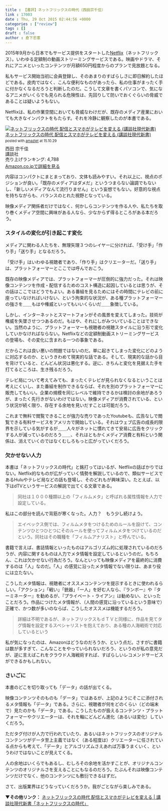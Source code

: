 ```yaml
---
title : 【書評】ネットフリックスの時代（西田宗千佳）
link : 17003
date : Thu, 29 Oct 2015 02:44:56 +0000
categories : ["review"]
tags : []
draft : false
author : 倉下忠憲
---
```


2015年9月から日本でもサービス提供をスタートした<a href="https://www.netflix.com/jp/">Netflix</a>（ネットフリックス）。いわゆる定額制の動画ストリーミングサービスである。映画やドラマ、それにアニメといったコンテンツが月額650円程度からのプランで見放題となる。

私もサービス開始当初に会員登録し、そのあまりのすばらしさに即日解約したほどである。皮肉ではなく、こんな便利なものがあったら、私の仕事がまったく手に付かなくなるだろうと判断したのだ。こうして文章を書くパソコンで、気になるアニメがいくらでも見られる危険性は、先回りして防いでおくぐらいの脅威であることは疑いようもない。

Netflixは、私の作業空間においても脅威なわけだが、既存のメディア産業においても大きなインパクトをもたらす。それを冷静に観察したのが本書である。

<div class="amazlet-box" style="margin-bottom:0px;"><div class="amazlet-image" style="float:left;margin:0px 12px 1px 0px;"><a href="http://www.amazon.co.jp/exec/obidos/ASIN/4062883406/rashita1000-22/ref=nosim/" name="amazletlink" target="_blank"><img src="http://ecx.images-amazon.com/images/I/311c3jPncVL._SL160_.jpg" alt="ネットフリックスの時代 配信とスマホがテレビを変える (講談社現代新書)" style="border: none;" /></a></div><div class="amazlet-info" style="line-height:120%; margin-bottom: 10px"><div class="amazlet-name" style="margin-bottom:10px;line-height:120%"><a href="http://www.amazon.co.jp/exec/obidos/ASIN/4062883406/rashita1000-22/ref=nosim/" name="amazletlink" target="_blank">ネットフリックスの時代 配信とスマホがテレビを変える (講談社現代新書)</a><div class="amazlet-powered-date" style="font-size:80%;margin-top:5px;line-height:120%">posted with <a href="http://www.amazlet.com/" title="amazlet" target="_blank">amazlet</a> at 15.10.29</div></div><div class="amazlet-detail">西田 宗千佳 <br />講談社 <br />売り上げランキング: 4,788<br /></div><div class="amazlet-sub-info" style="float: left;"><div class="amazlet-link" style="margin-top: 5px"><a href="http://www.amazon.co.jp/exec/obidos/ASIN/4062883406/rashita1000-22/ref=nosim/" name="amazletlink" target="_blank">Amazon.co.jpで詳細を見る</a></div></div></div><div class="amazlet-footer" style="clear: left"></div></div>


内容はコンパクトにまとまっており、文体も読みやすい。それ以上に、視点のポジションが良い。「既存のメディアはダメだ」というつまらない論調でもないし、「新しいメディアなんて流行りません」という妄想でもない。好意的な視点を持ちながらも、バランスのとれた視野となっている。

映像メディア関係者だけではなく、何かしらコンテンツを作る人や、私たちを取り巻くメディア空間に興味がある人なら、少なからず得るところがある本だろう。

<H3>スタイルの変化が引き起こす変化</H3>

メディアに関わる人たちを、無理矢理３つのレイヤーに分ければ、「受け手」「作り手」「送り手」となるだろう。

「受け手」はいわゆる視聴者であり、「作り手」はクリエーターだ。「送り手」は、プラットフォーマーとここでは呼んでおこう。

既存の映像メディアでは、プラットフォーマーが圧倒的に強力だった。それは映像コンテンツを作成・配信するためのコスト構造に起因しているとは思うが、その話はここではどうでもよい。ある番組を見るためにはその時間にテレビの前に座っていなければいけない、という拘束的な状況が、ある種プラットフォーマーの強さを＿＿もはや権威といってもいいくらいだ＿＿象徴している。

しかし、インターネットとスマートフォンがその風景を変えてしまった。技術が権威を失墜させつつあるのだ。もはや、それにしがみついていることはできない。当然のように、プラットフォーマーも視聴者の視聴スタイルに沿う形で変化していかなければならない。Netflixなどの定額制動画ストリーミングサービスの登場も、その変化に含まれる一つの事象である。

だからこれは良い悪いの問題ではないのだ。単に起きてしまった変化にどのように対応するのか、というきわめて現実的な話である。そして、現実的な話から目を背けていると、どんどん状況は悪化する。逆に、きちんと変化を見据えた手を打てるところは、生き残るだろう。

テレビ局について考えてみても、まったくテレビが見られなくなるということは考えにくいし、また番組を制作できるならば、それを別のプラットフォーマーに販売してもいい。企業の規模を同じレベルで維持できるかは検討の余地があろうが、まったく先行きがないわけではない。映像メディアが消費されている、という状況が続く限り、存在する余地を見いだすことは可能だろう。

これまで無料で閲覧できることが強力な売りであったYoutubeも、広告なしで閲覧できる有料サービスをアメリカで開始している。それはウェブ広告の成長的限界を示している気がするが＿＿人々がネットに慣れてきて安易に広告をクリックする人が減っているのだろう＿＿、それはともかくメディア消費と有料という関係は、消えていくのではなくむしろもっと広がっていくだろう。

<H3>欠かせない人力</H3>

本書は「ネットフリックスの時代」と銘打ってはいるが、Netflixの話ばかりではない。Netflix的なものが広がっていく情勢を解説しているので、類似サービスであるHuluやテレビ局などの話も登場し、そのどれもが興味深い。たとえば、以下はdTVというサービスの解説で出てくる文章である。

<blockquote>同社は１０００種類以上の「フィルムメタ」と呼ばれる属性情報を人力で設定している。</blockquote>

私はこの部分を読んで背筋が寒くなった。人力？　もう少し続けよう。

<blockquote>エイベックス側では、フィルムメタをつけるためのルールを設けて、コンテンツひとつひとつにそのルールを使ってフィルムメタをつけているのだという。同社はその職種を「フィルムアナリスト」と呼んでいる。</blockquote>

書籍で言えば、書誌情報といったものはアルゴリズム的に処理されているのだろうが、内容に関するものは人力でメタ情報を設定しているというのだ。もちろん、これは欠かせない行為だろう。なんといっても映像メディアを最終的に消費するのは「人」なのだ。「人」の感覚に沿ったメタ情報でない限りは、あまり役には立たない。

こうしたメタ情報は、視聴者にオススメコンテンツを提示するときに使われるらしい。「アクション」「戦い」「銃器」「一人」を好む人なら、『ランボー』や『ターミネーター』を勧めるが、『プライベート・ライアン』は勧めない、といったことだろう。作品につけたメタ情報が、（人間の感覚に沿っているという意味で）正確で、かつ数が多いのならば、こうしたオススメは機能するだろう。

<blockquote>詳細は不明であるが、ネットフリックスもｄＴＶと同様に、作品を見てタグ情報を設定するスペシャリストを抱えており、ある種の人海戦術で対応しているという</blockquote>

私が気になったのは、Amazonはどうなのだろうか、という点だ。さすがに書籍は数が多すぎて、こんなことをやっていられないだろう、というのが私の意見だが、逆に言えばこれをクラウド人海戦術すれば、すばらしいレコメンドサービスができるかもしれない。

<H3>さいごに</H3>

本書のどこを切り取っても「データ」の話が出てくる。

映像コンテンツそのものも「データ」ではあるが、上記のようにそこに添付されるメタ情報も「データ」である。さらに、視聴者が何をどのくらい（どの端末で）見たのかも「データ」である。こうしたものが扱えるコンテンツ・プラットフォーマーやクリエーターは、それを軸にどんどん進化（あるいは変化）していくだろう。

ただタグ付けが人力で行われていたり、あるいはネットフリックスのオリジナルコンテンツがデータ至上主義ではなく（ある程度は）クリエーターに任されている点からも考えて、「データ」とアルゴリズムさえあれば万事うまくいく、というわけではないことが見えてくる。

人の余地はいくらでもあるし、むしろその余地を活かすことが、オリジナルコンテンツのオリジナルさを支えることにもなるのだろう。たぶんそれは映像コンテンツだけでなく、他のコンテンツにも敷衍できるはずだ。

さて、出版業界はどうなっていくだろうか。我がごとながら楽しみである。

<strong>▼その他リンク：</strong>
<a href="http://mnishi-ageofnetflix.tumblr.com/">ネットフリックスの時代 配信とスマホがテレビを変える | 講談社現代新書「ネットフリックスの時代」</a>
